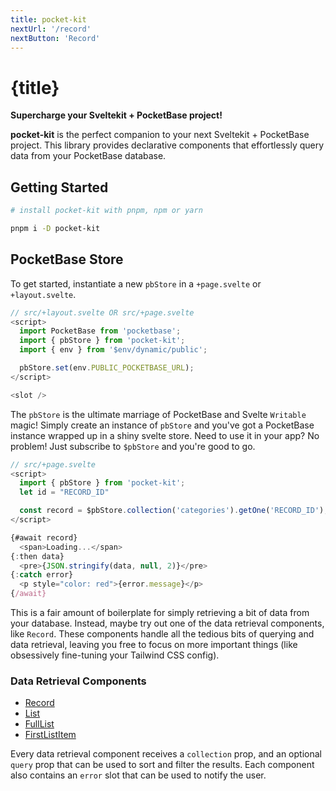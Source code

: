 ```yaml
---
title: pocket-kit
nextUrl: '/record'
nextButton: 'Record'
---
```


# {title}

**Supercharge your Sveltekit + PocketBase project!**

**pocket-kit** is the perfect companion to your next Sveltekit + PocketBase project. This library provides declarative components that effortlessly query data from your PocketBase database.

## Getting Started

```bash
# install pocket-kit with pnpm, npm or yarn

pnpm i -D pocket-kit
```

## PocketBase Store

To get started, instantiate a new `pbStore` in a `+page.svelte` or `+layout.svelte`.

```javascript
// src/+layout.svelte OR src/+page.svelte
<script>
  import PocketBase from 'pocketbase';
  import { pbStore } from 'pocket-kit';
  import { env } from '$env/dynamic/public';

  pbStore.set(env.PUBLIC_POCKETBASE_URL);
</script>

<slot />
```

The `pbStore` is the ultimate marriage of PocketBase and Svelte `Writable` magic! Simply create an instance of `pbStore` and you've got a PocketBase instance wrapped up in a shiny svelte store. Need to use it in your app? No problem! Just subscribe to `$pbStore` and you're good to go.

```typescript
// src/+page.svelte
<script>
  import { pbStore } from 'pocket-kit';
  let id = "RECORD_ID"

  const record = $pbStore.collection('categories').getOne('RECORD_ID');
</script>

{#await record}
  <span>Loading...</span>
{:then data}
  <pre>{JSON.stringify(data, null, 2)}</pre>
{:catch error}
  <p style="color: red">{error.message}</p>
{/await}
```

This is a fair amount of boilerplate for simply retrieving a bit of data from your database. Instead, maybe try out one of the data retrieval components, like `Record`. These components handle all the tedious bits of querying and data retrieval, leaving you free to focus on more important things (like obsessively fine-tuning your Tailwind CSS config).

### Data Retrieval Components

- [Record](/record)
- [List](/list)
- [FullList](/full-list)
- [FirstListItem](/first-list-item)

Every data retrieval component receives a `collection` prop, and an optional `query` prop that can be used to sort and filter the results. Each component also contains an `error` slot that can be used to notify the user.

